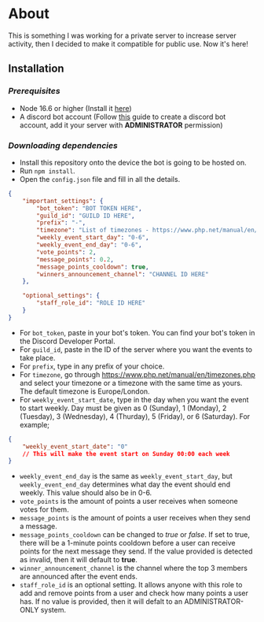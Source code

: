 # About
This is something I was working for a private server to increase server activity, then I decided to make it compatible for public use. Now it's here!

## Installation

### _**Prerequisites**_

- Node 16.6 or higher (Install it [here](https://nodejs.org/en/))
- A discord bot account (Follow [this](https://dsharpplus.github.io/articles/basics/bot_account.html) guide to create a discord bot account, add it your server with **ADMINISTRATOR** permission)

### _**Downloading dependencies**_
- Install  this repository onto the device the bot is going to be hosted on.
- Run `npm install`.
- Open the `config.json` file and fill in all the details.
```json
{
    "important_settings": {
        "bot_token": "BOT TOKEN HERE",
        "guild_id": "GUILD ID HERE",
        "prefix": "-",
        "timezone": "List of timezones - https://www.php.net/manual/en/timezones.php",
        "weekly_event_start_day": "0-6",
        "weekly_event_end_day": "0-6",
        "vote_points": 2,
        "message_points": 0.2,
        "message_points_cooldown": true,
        "winners_announcement_channel": "CHANNEL ID HERE"
    },

    "optional_settings": {
        "staff_role_id": "ROLE ID HERE"
    }
}
```

- For `bot_token`, paste in your bot's token. You can find your bot's token in the Discord Developer Portal.
- For `guild_id`, paste in the ID of the server where you want the events to take place.
- For `prefix`, type in any prefix of your choice.
- For `timezone`, go through https://www.php.net/manual/en/timezones.php and select your timezone or a timezone with the same time as yours. The default timezone is Europe/London.
- For `weekly_event_start_date`, type in the day when you want the event to start weekly. Day must be given as 0 (Sunday), 1 (Monday), 2 (Tuesday), 3 (Wednesday), 4 (Thurday), 5 (Friday), or 6 (Saturday). For example;

```json
{
    "weekly_event_start_date": "0"
    // This will make the event start on Sunday 00:00 each week
}
```
- `weekly_event_end_day` is the same as `weekly_event_start_day`, but `weekly_event_end_day` determines what day the event should end weekly. This value should also be in 0-6.
- `vote_points` is the amount of points a user receives when someone votes for them.
- `message_points` is the amount of points a user receives when they send a message.
- `message_points_cooldown` can be changed to *true* or *false*. If set to true, there will be a
1-minute points cooldown before a user can receive points for the next message they send. If the value provided is detected as invalid, then it will default to **true**.
- `winner_announcement_channel` is the channel where the top 3 members are announced after the event ends.
- `staff_role_id` is an optional setting. It allows anyone with this role to add and remove points from a user and check how many points a user has. If no value is provided, then it will defalt to an ADMINISTRATOR-ONLY system.